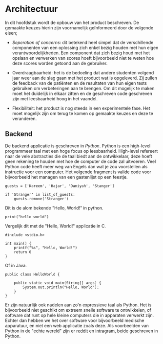 # Architectuur

In dit hoofdstuk wordt de opbouw van het product beschreven. De gemaakte
keuzes hierin zijn voornamelijk geïnformeerd door de volgende eisen;

* *Seperation of concerns*: dit betekend heel simpel dat de
  verschillende componenten van een oplossing zich enkel bezig houden
  met hun eigen verantwoordelijkheden. Een component dat zich bezig houd
  met het opslaan en verwerken van scores hoeft bijvoorbeeld niet te
  weten hoe deze scores worden getoond aan de gebruiker.

* Overdraagbaarheid: het is de bedoeling dat andere studenten volgend
  jaar weer aan de slag gaan met het product wat is opgeleverd. Zij
  zullen de feedback van de patiënten en de resultaten van hun eigen
  tests gebruiken om verbeteringen aan te brengen. Om dit mogelijk te
  maken moet het duidelijk in elkaar zitten en de geschreven code
  geschreven zijn met leesbaarheid hoog in het vaandel.

* Flexibiliteit: het product is nog steeds in een experimentele fase.
  Het moet mogelijk zijn om terug te komen op gemaakte keuzes en deze te
  veranderen.

## Backend

De backend applicatie is geschreven in *Python*. Python is een
high-level programmeer taal met een hoge focus op leesbaarheid.
High-level refereert naar de vele abstracties die de taal biedt aan de
ontwikkelaar, deze hoeft geen rekening te houden met hoe de computer de
code zal uitvoeren. Veel Python code heeft meer weg van Engels dan wat
je zou voorstellen als instructie voor een computer. Het volgende
fragment is valide code voor bijvoorbeeld het managen van een
gastenlijst op een feestje.

```
guests = ['Kareem', 'Hajar', 'Daniyah', 'Stanger']

if 'Stranger' in list_of_guests:
    guests.remove('Stranger')
```

Dit is de alom bekende "Hello, World!" in python.

```
print("hello world")
```

Vergelijk dit met de "Hello, World!" applicatie in C.

```
#include <stdio.h>

int main() {
    printf("%s", "Hello, World!")
    return 0
}
```

Of in Java.

```
public class HelloWorld {

    public static void main(String[] args) {
        System.out.println("Hello, World");
    }
}
```

Er zijn natuurlijk ook nadelen aan zo'n expressieve taal als Python. Het
is bijvoorbeeld niet geschikt om extreem snelle software te ontwikkelen,
of software dat runt op hele kleine computers die in apparaten verwerkt
zijn. Echter dan hebben we het over software voor bijvoorbeeld medische
apparatuur, en niet een web applicatie zoals deze. Als voorbeelden van
Python in de "echte wereld" zijn er [reddit](www.reddit.com) en
[intragram](www.instragram.com), beide geschreven in Python.
